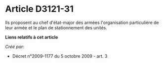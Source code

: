 # Article D3121-31

Ils proposent au chef d'état-major des armées l'organisation particulière de leur armée et le plan de stationnement des
unités.

**Liens relatifs à cet article**

_Créé par_:

  - Décret n°2009-1177 du 5 octobre 2009 - art. 3
